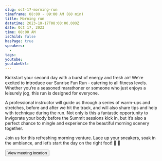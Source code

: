 ```yaml
---
slug: oct-17-morning-run
timeframe: 08:00 - 09:00 AM (60 min)
title: Morning run
datetime: 2023-10-17T08:00:00.000Z
date: Oct 17, 2023
time: 08:00 AM
isChild: false
hasPage: true
speakers:
  -
tags:
youtube:
youtubeUrl:
---
```


Kickstart your second day with a burst of energy and fresh air! We’re excited to introduce our Sunrise Fun Run - catering to all fitness levels. Whether you’re a seasoned marathoner or someone who just enjoys a leisurely jog, this run is designed for everyone.

A professional instructor will guide us through a series of warm-ups and stretches, before and after we hit the track, and will also share tips and help with technique during the run. Not only is this a fantastic opportunity to invigorate your body before the Summit sessions kick in, but it’s also a perfect chance to mingle and experience the beautiful morning scenery together.

Join us for this refreshing morning venture. Lace up your sneakers, soak in the ambiance, and let’s start the day on the right foot! 🌟 👟

<div>
  <Button to="https://maps.app.goo.gl/SmFQuYC53ffFDFDp6" variant="secondary" size="md" arrow>
    View meeting location
  </Button>
</div>

